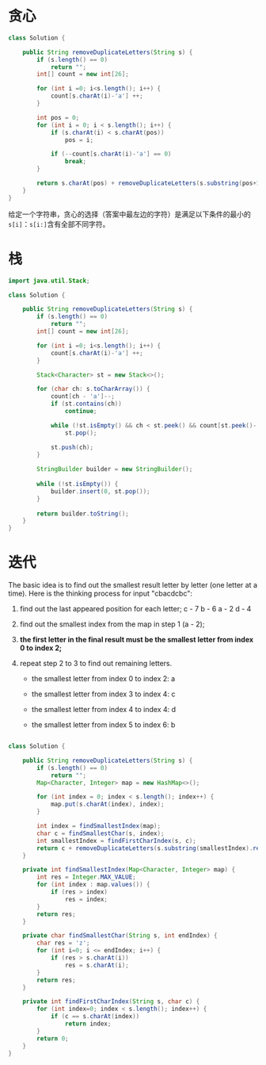 # 贪心

```java
class Solution {

    public String removeDuplicateLetters(String s) {
        if (s.length() == 0)
            return "";
        int[] count = new int[26];

        for (int i =0; i<s.length(); i++) {
            count[s.charAt(i)-'a'] ++;
        }

        int pos = 0;
        for (int i = 0; i < s.length(); i++) {
            if (s.charAt(i) < s.charAt(pos))
                pos = i;

            if (--count[s.charAt(i)-'a'] == 0)
                break;
        }

        return s.charAt(pos) + removeDuplicateLetters(s.substring(pos+1).replaceAll(s.charAt(pos) + "", ""));
    }
}
```

给定一个字符串，贪心的选择（答案中最左边的字符）是满足以下条件的最小的`s[i]`：`s[i:]`含有全部不同字符。

# 栈

```java
import java.util.Stack;

class Solution {

    public String removeDuplicateLetters(String s) {
        if (s.length() == 0)
            return "";
        int[] count = new int[26];

        for (int i =0; i<s.length(); i++) {
            count[s.charAt(i)-'a'] ++;
        }

        Stack<Character> st = new Stack<>();

        for (char ch: s.toCharArray()) {
            count[ch - 'a']--;
            if (st.contains(ch))
                continue;

            while (!st.isEmpty() && ch < st.peek() && count[st.peek()-'a'] > 0)
                st.pop();

            st.push(ch);
        }
        
        StringBuilder builder = new StringBuilder();
        
        while (!st.isEmpty()) {
            builder.insert(0, st.pop());
        }
        
        return builder.toString();
    }
}
```

# 迭代

The basic idea is to find out the smallest result letter by letter (one letter at a time). Here is the thinking process for input "cbacdcbc":

1. find out the last appeared position for each letter;
   c - 7
   b - 6
   a - 2
   d - 4

2. find out the smallest index from the map in step 1 (a - 2);

3. **the first letter in the final result must be the smallest letter from index 0 to index 2;**

4. repeat step 2 to 3 to find out remaining letters.

   - the smallest letter from index 0 to index 2: a

   - the smallest letter from index 3 to index 4: c

   - the smallest letter from index 4 to index 4: d

   - the smallest letter from index 5 to index 6: b

```java

class Solution {

    public String removeDuplicateLetters(String s) {
        if (s.length() == 0)
            return "";
        Map<Character, Integer> map = new HashMap<>();

        for (int index = 0; index < s.length(); index++) {
            map.put(s.charAt(index), index);
        }

        int index = findSmallestIndex(map);
        char c = findSmallestChar(s, index);
        int smallestIndex = findFirstCharIndex(s, c);
        return c + removeDuplicateLetters(s.substring(smallestIndex).replaceAll(c+"", ""));
    }

    private int findSmallestIndex(Map<Character, Integer> map) {
        int res = Integer.MAX_VALUE;
        for (int index : map.values()) {
            if (res > index)
                res = index;
        }
        return res;
    }

    private char findSmallestChar(String s, int endIndex) {
        char res = 'z';
        for (int i=0; i <= endIndex; i++) {
            if (res > s.charAt(i))
                res = s.charAt(i);
        }
        return res;
    }

    private int findFirstCharIndex(String s, char c) {
        for (int index=0; index < s.length(); index++) {
            if (c == s.charAt(index))
                return index;
        }
        return 0;
    }
}
```

